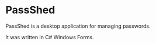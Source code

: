 # PassShed
PassShed is a desktop application for managing passwords.

It was written in C# Windows Forms.
